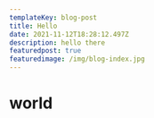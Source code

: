```yaml
---
templateKey: blog-post
title: Hello
date: 2021-11-12T18:28:12.497Z
description: hello there
featuredpost: true
featuredimage: /img/blog-index.jpg
---
```

<h1>

world

</h1>